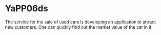 # YaPP06ds
The service for the sale of used cars is developing an application to attract new customers.  One can quickly find out the market value of the car in it. 
